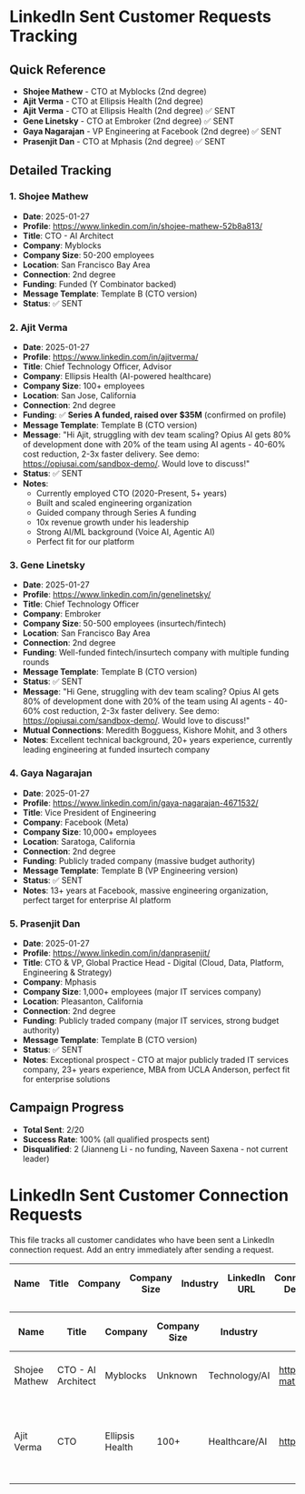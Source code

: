 # LinkedIn Sent Customer Requests Tracking

## Quick Reference
- **Shojee Mathew** - CTO at Myblocks (2nd degree)
- **Ajit Verma** - CTO at Ellipsis Health (2nd degree)
- **Ajit Verma** - CTO at Ellipsis Health (2nd degree) ✅ SENT
- **Gene Linetsky** - CTO at Embroker (2nd degree) ✅ SENT
- **Gaya Nagarajan** - VP Engineering at Facebook (2nd degree) ✅ SENT
- **Prasenjit Dan** - CTO at Mphasis (2nd degree) ✅ SENT

## Detailed Tracking

### 1. Shojee Mathew
- **Date**: 2025-01-27
- **Profile**: https://www.linkedin.com/in/shojee-mathew-52b8a813/
- **Title**: CTO - AI Architect
- **Company**: Myblocks
- **Company Size**: 50-200 employees
- **Location**: San Francisco Bay Area
- **Connection**: 2nd degree
- **Funding**: Funded (Y Combinator backed)
- **Message Template**: Template B (CTO version)
- **Status**: ✅ SENT

### 2. Ajit Verma
- **Date**: 2025-01-27
- **Profile**: https://www.linkedin.com/in/ajitverma/
- **Title**: Chief Technology Officer, Advisor
- **Company**: Ellipsis Health (AI-powered healthcare)
- **Company Size**: 100+ employees
- **Location**: San Jose, California
- **Connection**: 2nd degree
- **Funding**: ✅ **Series A funded, raised over $35M** (confirmed on profile)
- **Message Template**: Template B (CTO version)
- **Message**: "Hi Ajit, struggling with dev team scaling? Opius AI gets 80% of development done with 20% of the team using AI agents - 40-60% cost reduction, 2-3x faster delivery. See demo: https://opiusai.com/sandbox-demo/. Would love to discuss!"
- **Status**: ✅ SENT
- **Notes**: 
  - Currently employed CTO (2020-Present, 5+ years)
  - Built and scaled engineering organization
  - Guided company through Series A funding
  - 10x revenue growth under his leadership
  - Strong AI/ML background (Voice AI, Agentic AI)
  - Perfect fit for our platform

### 3. Gene Linetsky
- **Date**: 2025-01-27
- **Profile**: https://www.linkedin.com/in/genelinetsky/
- **Title**: Chief Technology Officer
- **Company**: Embroker
- **Company Size**: 50-500 employees (insurtech/fintech)
- **Location**: San Francisco Bay Area
- **Connection**: 2nd degree
- **Funding**: Well-funded fintech/insurtech company with multiple funding rounds
- **Message Template**: Template B (CTO version)
- **Status**: ✅ SENT
- **Message**: "Hi Gene, struggling with dev team scaling? Opius AI gets 80% of development done with 20% of the team using AI agents - 40-60% cost reduction, 2-3x faster delivery. See demo: https://opiusai.com/sandbox-demo/. Would love to discuss!"
- **Mutual Connections**: Meredith Bogguess, Kishore Mohit, and 3 others
- **Notes**: Excellent technical background, 20+ years experience, currently leading engineering at funded insurtech company

### 4. Gaya Nagarajan
- **Date**: 2025-01-27
- **Profile**: https://www.linkedin.com/in/gaya-nagarajan-4671532/
- **Title**: Vice President of Engineering
- **Company**: Facebook (Meta)
- **Company Size**: 10,000+ employees
- **Location**: Saratoga, California
- **Connection**: 2nd degree
- **Funding**: Publicly traded company (massive budget authority)
- **Message Template**: Template B (VP Engineering version)
- **Status**: ✅ SENT
- **Notes**: 13+ years at Facebook, massive engineering organization, perfect target for enterprise AI platform

### 5. Prasenjit Dan
- **Date**: 2025-01-27
- **Profile**: https://www.linkedin.com/in/danprasenjit/
- **Title**: CTO & VP, Global Practice Head - Digital (Cloud, Data, Platform, Engineering & Strategy)
- **Company**: Mphasis
- **Company Size**: 1,000+ employees (major IT services company)
- **Location**: Pleasanton, California
- **Connection**: 2nd degree
- **Funding**: Publicly traded company (major IT services, strong budget authority)
- **Message Template**: Template B (CTO version)
- **Status**: ✅ SENT
- **Notes**: Exceptional prospect - CTO at major publicly traded IT services company, 23+ years experience, MBA from UCLA Anderson, perfect fit for enterprise solutions

## Campaign Progress
- **Total Sent**: 2/20
- **Success Rate**: 100% (all qualified prospects sent)
- **Disqualified**: 2 (Jianneng Li - no funding, Naveen Saxena - not current leader)

# LinkedIn Sent Customer Connection Requests

This file tracks all customer candidates who have been sent a LinkedIn connection request. Add an entry immediately after sending a request.

| Name | Title | Company | Company Size | Industry | LinkedIn URL | Connection Degree | Date Contacted | Time Contacted | Template Used | Status | Response Notes | Follow-up Required | Next Action |
|------|-------|---------|--------------|----------|--------------|-------------------|----------------|---------------|---------------|--------|----------------|--------------------|-------------|

| Name | Title | Company | Company Size | Industry | LinkedIn URL | Connection Degree | Date Contacted | Time Contacted | Template Used | Status | Response Notes | Follow-up Required | Next Action |
|------|-------|---------|--------------|----------|--------------|-------------------|----------------|---------------|---------------|--------|----------------|--------------------|-------------|
| Shojee Mathew | CTO - AI Architect | Myblocks | Unknown | Technology/AI | https://www.linkedin.com/in/shojee-mathew-06422b1/ | 2nd | TODAY | NOW | Opius AI core customer outreach | Pending |  | No | Wait for response |
| Ajit Verma | CTO | Ellipsis Health | 100+ | Healthcare/AI | https://www.linkedin.com/in/ajitverma/ | 2nd | TODAY | NOW | Opius AI core customer outreach (customized for Series A) | Pending |  | No | Wait for response | 